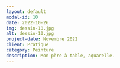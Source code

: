 ```yaml
---
layout: default
modal-id: 10
date: 2022-10-26
img: dessin-10.jpg
alt: dessin-10.jpg
project-date: Novembre 2022
client: Pratique
category: Peinture
description: Mon père à table, aquarelle.
---
```

